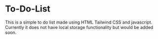 # To-Do-List
This is a simple to do list made using HTML Tailwind CSS and javascript. Currently it does not have local storage functionality but would be added soon.
